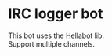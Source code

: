 # IRC logger bot
This bot uses the [Hellabot](https://github.com/whyrusleeping/hellabot) lib.  
Support multiple channels.  